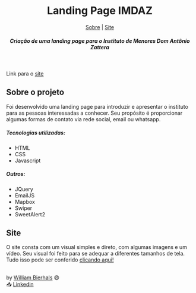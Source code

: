 <div align="center">
    <br>
    <h1 align="center">Landing Page IMDAZ</h1>
    <p align="center">
        <a href="#sobre-o-projeto">Sobre</a> | <a href="#ambiente-local">Site</a>
    </p>
    <p align="center"> 
        <i><h5>Criação de uma landing page para o Instituto de Menores Dom Antônio Zattera</a></h5></i>
    </p>
</div>
<br>

Link para o [site](https://imdaz.netlify.app)

## Sobre o projeto
Foi desenvolvido uma landing page para introduzir e apresentar o instituto para as pessoas interessadas a conhecer. Seu propósito é proporcionar algumas formas de contato via rede social, email ou whatsapp.


##### Tecnologias utilizadas:
- HTML
- CSS
- Javascript

##### Outros:
- JQuery
- EmailJS
- Mapbox
- Swiper
- SweetAlert2


## Site
O site consta com um visual simples e direto, com algumas imagens e um vídeo. Seu visual foi feito para se adequar a diferentes tamanhos de tela. Tudo isso pode ser conferido [clicando aqui!](https://imdaz.netlify.app)


<br>
by <a href="https://github.com/will1Zera">William Bierhals</a> 😄 <br>
📥 <a href="https://www.linkedin.com/in/williambierhals/">Linkedin</a>